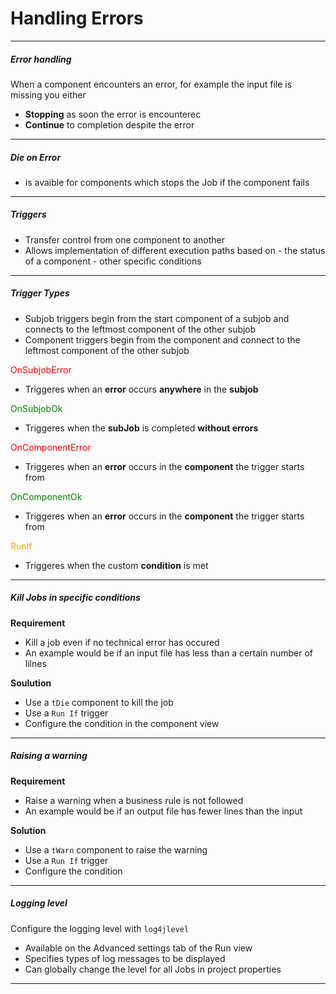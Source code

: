 # Handling Errors
----
##### Error handling
When a component encounters an error, for example the input file is missing you either
- **Stopping** as soon the error is encounterec
- **Continue** to completion despite the error

-----
##### Die on Error 
- is avaible for components which stops the Job if the component fails

----
##### Triggers 
- Transfer control from one component to another
- Allows implementation of different execution paths based on
		- the status of a component
		- other specific conditions

---
##### Trigger Types
- Subjob triggers begin from the start component of a subjob and connects to the leftmost component of the other subjob
- Component triggers begin from the component and connect to the leftmost component of the other subjob 

<span style="color:red">OnSubjobError</span>
- Triggeres when an **error** occurs **anywhere** in the **subjob**

<span style="color:green">OnSubjobOk</span>
- Triggeres when the **subJob** is completed **without errors**

<span style="color:red">OnComponentError</span>
- Triggeres when an **error** occurs in the **component** the trigger starts from

<span style="color:green">OnComponentOk</span>
- Triggeres when an **error** occurs in the **component** the trigger starts from

<span style="color:orange">RunIf</span>
- Triggeres when the custom **condition** is met

----
##### Kill Jobs in specific conditions
**Requirement**
- Kill a job even if no technical error has occured
- An example would be if an input file has less than a certain number of lilnes

**Soulution**
- Use a `tDie` component to kill the job
- Use a `Run If` trigger
- Configure the condition in the component view

---
##### Raising a warning
**Requirement**
- Raise a warning when a business rule is not followed
- An example would be if an output file has fewer lines than the input

**Solution**
- Use a `tWarn` component to raise the warning
- Use a `Run If` trigger
- Configure the condition

---
##### Logging level
Configure the logging level with `log4jlevel`
- Available on the Advanced settings tab of the Run view
- Specifies types of log messages to be displayed
- Can globally change the level for all Jobs in project properties

---
